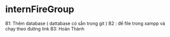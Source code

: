 # internFireGroup
<!-- SỬ DỤNG -->
B1: Thêm database ( dattabase có sẵn trong git )
B2 : để file trong xampp và chạy theo đường link
B3: Hoàn Thành
